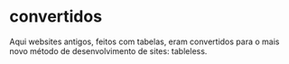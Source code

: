 convertidos
===========

Aqui websites antigos, feitos com tabelas, eram convertidos para o mais novo método de desenvolvimento de sites: tableless.
